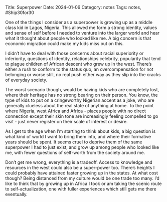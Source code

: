 Title: Superpower
Date: 2024-01-06
Category: notes
Tags: notes, #Ship30for30

One of the things I consider as a superpower is growing up as a middle class kid in Lagos, Nigeria. This allowed me form a strong identity, values and sense of self before I needed to venture into the larger world and hear what it thought about people who looked like me. A big concern is that economic migration could make my kids miss out on this.

I didn’t have to deal with those concerns about racial superiority or inferiority, questions of identity, relationships celebrity, popularity that tend to plague children of African descent who grew up in the west. There’s either a rush to conform to the status quo, an overcompensation for not belonging or worse still, no real push either way as they slip into the cracks of everyday society. 

The worst scenario though, would be having kids who are completely lost, where their heritage has no strong bearing on their person.  You know, the type of kids to put on a cringeworthy Nigerian accent as a joke, who are generally  clueless about the real state of anything at home. To the point where Nigeria, west Africa and Africa - places people with no direct connection except their skin tone are increasingly feeling compelled to go visit - just never register on their scale of interest or desire. 

As I get to the age when I’m starting to think about kids, a big question is what kind of world I want to bring them into, and where their formative years should be spent. It seems cruel to deprive them of the same superpower I had to just exist, and grow up among people who looked like me, with fewer questions of self-worth from the society around me.


Don’t get me wrong, everything is a tradeoff. Access to knowledge and resources in the west could also be a super-power too. There’s heights I could probably have attained faster growing up in the states. At what cost though? Being distanced from my culture would be one trade too many. 
I’d like to think that by growing up in Africa I took or am taking the scenic route to self-actualization, one with fuller experiences which still gets me there eventually.
